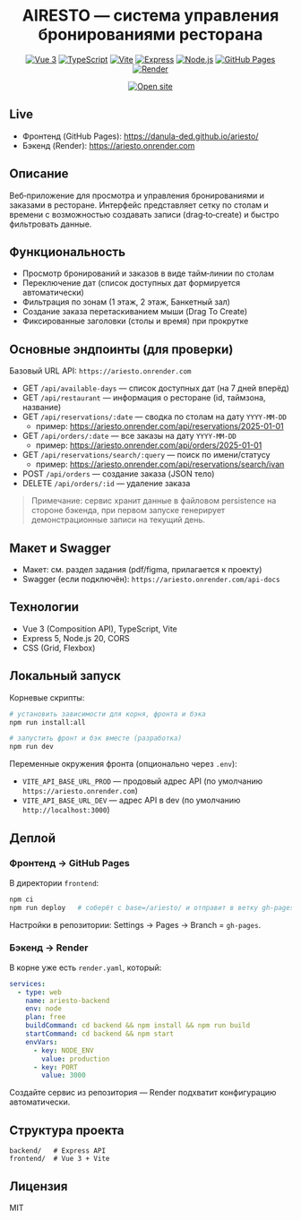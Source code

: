 <div align="center">

# AIRESTO — система управления бронированиями ресторана

[![Vue 3](https://img.shields.io/badge/Vue_3-42b883?style=for-the-badge&logo=vue.js&logoColor=white)](https://vuejs.org/)
[![TypeScript](https://img.shields.io/badge/TypeScript-3178c6?style=for-the-badge&logo=typescript&logoColor=white)](https://www.typescriptlang.org/)
[![Vite](https://img.shields.io/badge/Vite-646CFF?style=for-the-badge&logo=vite&logoColor=white)](https://vite.dev/)
[![Express](https://img.shields.io/badge/Express-000000?style=for-the-badge&logo=express&logoColor=white)](https://expressjs.com/)
[![Node.js](https://img.shields.io/badge/Node.js-339933?style=for-the-badge&logo=node.js&logoColor=white)](https://nodejs.org/)
[![GitHub Pages](https://img.shields.io/badge/GitHub_Pages-2088FF?style=for-the-badge&logo=github&logoColor=white)](https://pages.github.com/)
[![Render](https://img.shields.io/badge/Render-46E3B7?style=for-the-badge&logo=render&logoColor=white)](https://render.com/)

</div>

<p align="center">
  <a href="https://danula-ded.github.io/ariesto/" target="_blank">
    <img alt="Open site" src="https://img.shields.io/badge/ОТКРЫТЬ_САЙТ-GitHub_Pages-2ea44f?style=for-the-badge&logo=github&logoColor=white" />
  </a>
</p>

## Live

- Фронтенд (GitHub Pages): https://danula-ded.github.io/ariesto/
- Бэкенд (Render): https://ariesto.onrender.com

## Описание

Веб‑приложение для просмотра и управления бронированиями и заказами в ресторане. Интерфейс представляет сетку по столам и времени с возможностью создавать записи (drag‑to‑create) и быстро фильтровать данные.

## Функциональность

- Просмотр бронирований и заказов в виде тайм‑линии по столам
- Переключение дат (список доступных дат формируется автоматически)
- Фильтрация по зонам (1 этаж, 2 этаж, Банкетный зал)
- Создание заказа перетаскиванием мыши (Drag To Create)
- Фиксированные заголовки (столы и время) при прокрутке

## Основные эндпоинты (для проверки)

Базовый URL API: `https://ariesto.onrender.com`

- GET `/api/available-days` — список доступных дат (на 7 дней вперёд)
- GET `/api/restaurant` — информация о ресторане (id, таймзона, название)
- GET `/api/reservations/:date` — сводка по столам на дату `YYYY-MM-DD`
  - пример: https://ariesto.onrender.com/api/reservations/2025-01-01
- GET `/api/orders/:date` — все заказы на дату `YYYY-MM-DD`
  - пример: https://ariesto.onrender.com/api/orders/2025-01-01
- GET `/api/reservations/search/:query` — поиск по имени/статусу
  - пример: https://ariesto.onrender.com/api/reservations/search/ivan
- POST `/api/orders` — создание заказа (JSON тело)
- DELETE `/api/orders/:id` — удаление заказа

> Примечание: сервис хранит данные в файловом persistence на стороне бэкенда, при первом запуске генерирует демонстрационные записи на текущий день.

## Макет и Swagger

- Макет: см. раздел задания (pdf/figma, прилагается к проекту)
- Swagger (если подключён): `https://ariesto.onrender.com/api-docs`

## Технологии

- Vue 3 (Composition API), TypeScript, Vite
- Express 5, Node.js 20, CORS
- CSS (Grid, Flexbox)

## Локальный запуск

Корневые скрипты:

```bash
# установить зависимости для корня, фронта и бэка
npm run install:all

# запустить фронт и бэк вместе (разработка)
npm run dev
```

Переменные окружения фронта (опционально через `.env`):

- `VITE_API_BASE_URL_PROD` — продовый адрес API (по умолчанию `https://ariesto.onrender.com`)
- `VITE_API_BASE_URL_DEV` — адрес API в dev (по умолчанию `http://localhost:3000`)

## Деплой

### Фронтенд → GitHub Pages

В директории `frontend`:

```bash
npm ci
npm run deploy   # соберёт с base=/ariesto/ и отправит в ветку gh-pages
```

Настройки в репозитории: Settings → Pages → Branch = `gh-pages`.

### Бэкенд → Render

В корне уже есть `render.yaml`, который:

```yaml
services:
  - type: web
    name: ariesto-backend
    env: node
    plan: free
    buildCommand: cd backend && npm install && npm run build
    startCommand: cd backend && npm start
    envVars:
      - key: NODE_ENV
        value: production
      - key: PORT
        value: 3000
```

Создайте сервис из репозитория — Render подхватит конфигурацию автоматически.

## Структура проекта

```
backend/   # Express API
frontend/  # Vue 3 + Vite
```

## Лицензия

MIT
